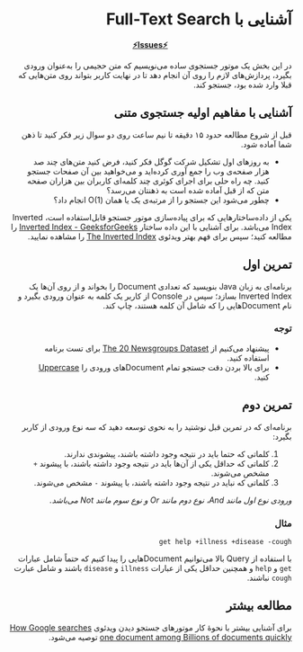 <div dir="rtl" align='right'>

#  آشنایی با Full-Text Search

<div align='center'>

**[⚡Issues⚡](./issue-template-simpleProject.md)**

</div>

در این بخش یک موتور جستجوی ساده می‌نویسیم که متن حجیمی را به‌عنوان ورودی بگیرد، پردازش‌های لازم را روی آن انجام دهد تا در نهایت کاربر بتواند روی متن‌هایی که قبلا وارد شده بود، جستجو کند.


## آشنایی با مفاهیم اولیه جستجوی متنی

قبل از شروع مطالعه حدود ۱۵ دقیقه تا نیم ساعت روی دو سوال زیر فکر کنید تا ذهن شما آماده شود.

- به روز‌های اول تشکیل شرکت گوگل فکر کنید، فرض کنید متن‌های چند صد هزار صفحه‌ی وب را جمع آوری کرده‌اید و می‌خواهید بین آن صفحات جستجو کنید. چه راه حلی برای اجرای کوئری چند کلمه‌ای کاربران بین هزاران صفحه متن که از قبل آماده شده است به ذهنتان می‌رسد؟
- چطور می‌شود این جستجو را از مرتبه‌ی یک یا همان  (O(1 انجام داد؟ 

یکی از داده‌ساختارهایی که برای پیاده‌سازی موتور جستجو قابل‌استفاده است، Inverted Index می‌باشد. برای آشنایی با این داده ساختار [Inverted Index - GeeksforGeeks](https://www.geeksforgeeks.org/inverted-index/) را مطالعه کنید؛ سپس برای فهم بهتر 
ویدئوی [The Inverted Index](https://www.youtube.com/watch?v=bnP6TsqyF30) را مشاهده نمایید.

## تمرین اول

برنامه‌ای به زبان Java بنویسید که تعدادی Document را بخواند و از روی آن‌ها یک  Inverted Index بسازد؛
سپس در Console از کاربر یک کلمه به عنوان ورودی بگیرد و نام Documentهایی را که شامل آن کلمه هستند، چاپ کند.

### توجه
- پیشنهاد می‌کنیم از  [The 20 Newsgroups Dataset](./The20Newsgroups.zip) برای تست برنامه استفاده کنید.
- برای بالا بردن دقت جستجو تمام Documentهای ورودی را [Uppercase](https://docs.microsoft.com/en-us/dotnet/fundamentals/code-analysis/quality-rules/ca1308) کنید.

## تمرین دوم

برنامه‌ای که در تمرین قبل نوشتید را به نحوی توسعه دهید که سه نوع ورودی از کاربر بگیرد:
   1. کلماتی که حتما باید در نتیجه وجود داشته باشند، پیشوندی ندارند.
   1. کلماتی که حداقل یکی از آن‌ها باید در نتیجه وجود داشته باشند، با پیشوند `+` مشخص می‌شوند.
   1. کلماتی که نباید در نتیجه وجود داشته باشند، با پیشوند `-` مشخص می‌شوند.

*ورودی نوع اول مانند And، نوع دوم مانند Or و نوع سوم مانند Not می‌باشد.*
  
### مثال
` get help +illness +disease -cough `

با استفاده از Query بالا می‌توانیم Documentهایی را پیدا کنیم که حتماً شامل عبارات `get` و `help` و همچنین حداقل یکی از عبارات `illness` و `disease` باشند و شامل عبارت `cough` نباشند.

## مطالعه بیشتر

 برای آشنایی بیشتر با نحوۀ کار موتور‌های جستجو دیدن ویدئوی [How Google searches one document among Billions of documents quickly](https://www.youtube.com/watch?v=CeGtqouT8eA) توصیه می‌شود.
</div>
